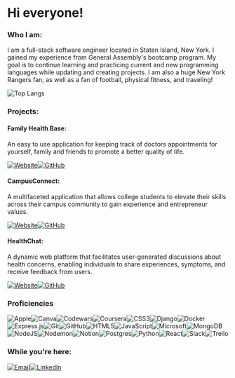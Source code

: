 # Hi everyone! 

### Who I am:
I am a full-stack software engineer located in Staten Island, New York. I gained my experience from General Assembly's bootcamp program. My goal is to continue learning and practicing current and new programming languages while updating and creating projects. I am also a huge New York Rangers fan, as well as a fan of football, physical fitness, and traveling!

![Top Langs](https://github-readme-stats.vercel.app/api/top-langs/?username=ronrain&layout=compact)

### Projects:
#### Family Health Base:
An easy to use application for keeping track of doctors appointments for yourself, family and friends to promote a better quality of life.

[![Website](https://img.shields.io/badge/Website-%2300C4CC.svg?style=for-the-badge&logo=world&logoColor=white)](https://yourfamilyhealthbase.fly.dev/)[![GitHub](https://img.shields.io/badge/GitHub-%23121011.svg?style=for-the-badge&logo=github&logoColor=white)](https://github.com/ronrain/Family-Health-Base)
#### CampusConnect:
A multifaceted application that allows college students to elevate their skills across their campus community to gain experience and entrepreneur values.

[![Website](https://img.shields.io/badge/Website-%2300C4CC.svg?style=for-the-badge&logo=world&logoColor=white)](https://campus-connect1.netlify.app/)[![GitHub](https://img.shields.io/badge/GitHub-%23121011.svg?style=for-the-badge&logo=github&logoColor=white)](https://github.com/ronrain/Campus-Connect-front-end)
#### HealthChat:
A dynamic web platform that facilitates user-generated discussions about health concerns, enabling individuals to share experiences, symptoms, and receive feedback from users.

[![Website](https://img.shields.io/badge/Website-%2300C4CC.svg?style=for-the-badge&logo=world&logoColor=white)](https://healthchat.fly.dev/)[![GitHub](https://img.shields.io/badge/GitHub-%23121011.svg?style=for-the-badge&logo=github&logoColor=white)](https://github.com/ronrain/HealthChat)
### Proficiencies
![Apple](https://img.shields.io/badge/Apple-%23000000.svg?style=for-the-badge&logo=apple&logoColor=white)![Canva](https://img.shields.io/badge/Canva-%2300C4CC.svg?style=for-the-badge&logo=Canva&logoColor=white)![Codewars](https://img.shields.io/badge/Codewars-B1361E?style=for-the-badge&logo=codewars&logoColor=grey)![Coursera](https://img.shields.io/badge/Coursera-%230056D2.svg?style=for-the-badge&logo=Coursera&logoColor=white)![CSS3](https://img.shields.io/badge/css3-%231572B6.svg?style=for-the-badge&logo=css3&logoColor=white)![Django](https://img.shields.io/badge/django-%23092E20.svg?style=for-the-badge&logo=django&logoColor=white)![Docker](https://img.shields.io/badge/docker-%230db7ed.svg?style=for-the-badge&logo=docker&logoColor=white)![Express.js](https://img.shields.io/badge/express.js-%23404d59.svg?style=for-the-badge&logo=express&logoColor=%2361DAFB)![Git](https://img.shields.io/badge/git-%23F05033.svg?style=for-the-badge&logo=git&logoColor=white)![GitHub](https://img.shields.io/badge/github-%23121011.svg?style=for-the-badge&logo=github&logoColor=white)![HTML5](https://img.shields.io/badge/html5-%23E34F26.svg?style=for-the-badge&logo=html5&logoColor=white)![JavaScript](https://img.shields.io/badge/javascript-%23323330.svg?style=for-the-badge&logo=javascript&logoColor=%23F7DF1E)![Microsoft](https://img.shields.io/badge/Microsoft-0078D4?style=for-the-badge&logo=microsoft&logoColor=white)![MongoDB](https://img.shields.io/badge/MongoDB-%234ea94b.svg?style=for-the-badge&logo=mongodb&logoColor=white)![NodeJS](https://img.shields.io/badge/node.js-6DA55F?style=for-the-badge&logo=node.js&logoColor=white)![Nodemon](https://img.shields.io/badge/NODEMON-%23323330.svg?style=for-the-badge&logo=nodemon&logoColor=%BBDEAD)![Notion](https://img.shields.io/badge/Notion-%23000000.svg?style=for-the-badge&logo=notion&logoColor=white)![Postgres](https://img.shields.io/badge/postgres-%23316192.svg?style=for-the-badge&logo=postgresql&logoColor=white)![Python](https://img.shields.io/badge/python-3670A0?style=for-the-badge&logo=python&logoColor=ffdd54)![React](https://img.shields.io/badge/react-%2320232a.svg?style=for-the-badge&logo=react&logoColor=%2361DAFB)![Slack](https://img.shields.io/badge/Slack-4A154B?style=for-the-badge&logo=slack&logoColor=white)![Trello](https://img.shields.io/badge/Trello-%23026AA7.svg?style=for-the-badge&logo=Trello&logoColor=white)

### While you're here:
[![Email](https://img.shields.io/badge/Email-%23D14836.svg?style=for-the-badge&logo=Gmail&logoColor=white)](mailto:rarainero@gmail.com)[![LinkedIn](https://img.shields.io/badge/LinkedIn-%230077B5.svg?style=for-the-badge&logo=linkedin&logoColor=white)]([https://www.linkedin.com/in/your-linkedin-profile-url/](https://www.linkedin.com/in/ronald-rainero/)https://www.linkedin.com/in/ronald-rainero/)


